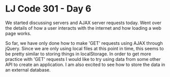 # LJ Code 301 - Day 6   
We started discussing servers and AJAX server requests today. Went over the details of how a user interacts with the internet and how loading a web page works.  

So far, we have only done how to make 'GET' requests using AJAX through jQuery. Since we are only using local files at this point in time, this seems to be pretty similar to storing things in localStorage. In order to get more practice with 'GET' requests I would like to try using data from some other API to create an application. I am also excited to see how to store the data in an external database.
